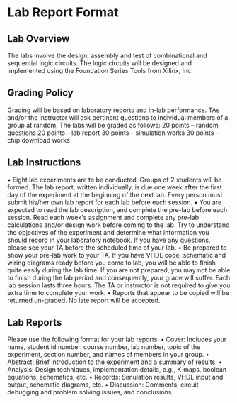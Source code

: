 # Lab Report Format

## Lab Overview
The labs involve the design, assembly and test of combinational and sequential logic circuits. The logic
circuits will be designed and implemented using the Foundation Series Tools from Xilinx, Inc.

## Grading Policy
Grading will be based on laboratory reports and in-lab performance. TAs and/or the instructor will ask
pertinent questions to individual members of a group at random.
The labs will be graded as follows:
20 points – random questions
20 points – lab report
30 points – simulation works
30 points – chip download works

## Lab Instructions
• Eight lab experiments are to be conducted. Groups of 2 students will be formed. The lab report,
written individually, is due one week after the first day of the experiment at the beginning of the
next lab. Every person must submit his/her own lab report for each lab before each session.
• You are expected to read the lab description, and complete the pre-lab before each session. Read
each week's assignment and complete any pre-lab calculations and/or design work before coming
to the lab. Try to understand the objectives of the experiment and determine what information you
should record in your laboratory notebook. If you have any questions, please see your TA before
the scheduled time of your lab.
• Be prepared to show your pre-lab work to your TA. If you have VHDL code, schematic and
wiring diagrams ready before you come to lab, you will be able to finish quite easily during the lab
time. If you are not prepared, you may not be able to finish during the lab period and
consequently, your grade will suffer. Each lab session lasts three hours. The TA or instructor is not
required to give you extra time to complete your work.
• Reports that appear to be copied will be returned un-graded. No late report will be accepted.

## Lab Reports
Please use the following format for your lab reports:
• Cover: Includes your name, student id number, course number, lab number, topic of the
experiment, section number, and names of members in your group.
• Abstract: Brief introduction to the experiment and a summary of results.
• Analysis: Design techniques, implementation details, e.g., K-maps, boolean equations, schematics,
etc.
• Records: Simulation results, VHDL input and output, schematic diagrams, etc.
• Discussion: Comments, circuit debugging and problem solving issues, and conclusions.
